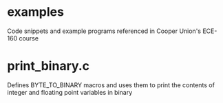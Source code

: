 # examples
Code snippets and example programs referenced in Cooper Union's ECE-160 course

# print_binary.c
Defines BYTE_TO_BINARY macros and uses them to print the contents of integer and floating point variables in binary
